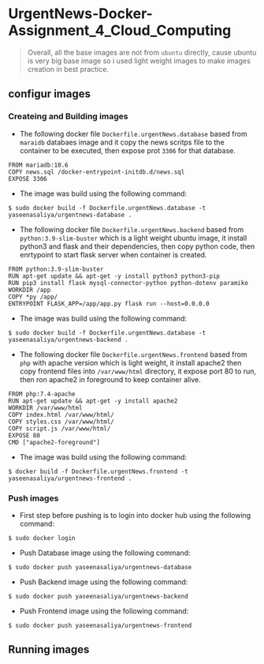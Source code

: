 # UrgentNews-Docker-Assignment_4_Cloud_Computing
> Overall, all the base images are not from `ubuntu` directly, cause ubuntu is very big base image so i used light weight images to make images creation in best practice.
## configur images
### Createing and Building images

* The following docker file `Dockerfile.urgentNews.database` based from `maraidb` databaes image and it copy the news scritps file to the container to be executed, then expose prot `3306` for that database.
```
FROM mariadb:10.6
COPY news.sql /docker-entrypoint-initdb.d/news.sql
EXPOSE 3306
```
* The image was build using the following command:
```
$ sudo docker build -f Dockerfile.urgentNews.database -t yaseenasaliya/urgentnews-database .
```


* The following docker file `Dockerfile.urgentNews.backend` based from `python:3.9-slim-buster` which is a light weight ubuntu image, it install python3 and flask and their dependencies, then copy python code, then enrtypoint to start flask server when container is created.
```
FROM python:3.9-slim-buster
RUN apt-get update && apt-get -y install python3 python3-pip
RUN pip3 install flask mysql-connector-python python-dotenv paramiko
WORKDIR /app
COPY *py /app/
ENTRYPOINT FLASK_APP=/app/app.py flask run --host=0.0.0.0
```
* The image was build using the following command:
```
$ sudo docker build -f Dockerfile.urgentNews.database -t yaseenasaliya/urgentnews-backend .
```

* The following docker file `Dockerfile.urgentNews.frontend` based from `php` with apache version which is light weight, it install apache2 then copy frontend files into `/var/www/html` directory, it expose port 80 to run, then ron apache2 in foreground to keep container alive.
```
FROM php:7.4-apache
RUN apt-get update && apt-get -y install apache2
WORKDIR /var/www/html
COPY index.html /var/www/html/
COPY styles.css /var/www/html/
COPY script.js /var/www/html/
EXPOSE 80
CMD ["apache2-foreground"]
```
* The image was build using the following command:
```
$ docker build -f Dockerfile.urgentNews.frontend -t yaseenasaliya/urgentnews-frontend .
```


### Push images 
* First step before pushing is to login into docker hub using the following command:
```
$ sudo docker login
```
* Push Database image using the following command:
```
$ sudo docker push yaseenasaliya/urgentnews-database
```
* Push Backend image using the following command:
```
$ sudo docker push yaseenasaliya/urgentnews-backend
```
* Push Frontend image using the following command:
```
$ sudo docker push yaseenasaliya/urgentnews-frontend
```


## Running images










